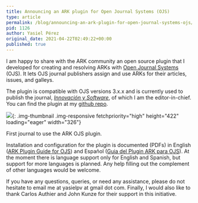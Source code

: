 ```yaml
---
title: Announcing an ARK plugin for Open Journal Systems (OJS)
type: article
permalink: /blog/announcing-an-ark-plugin-for-open-journal-systems-ojs/
pid: 1126
author: Yasiel Pérez
original_date: 2021-04-22T02:49:22+00:00
published: true
---
```


I am happy to share with the ARK community an open source plugin that I
developed for creating and resolving ARKs with [Open Journal Systems] (OJS).
It lets OJS journal publishers assign and use ARKs for their articles, issues,
and galleys.

The plugin is compatible with OJS versions 3.x.x and is currently used to
publish the journal, *[Innovación y Software]*, of which I am the
editor-in-chief. You can find the plugin at my [github repo].

![][1]{: .img-thumbnail .img-responsive fetchpriority="high" height="422" loading="eager" width="326"}

First journal to use the ARK OJS plugin.

Installation and configuration for the plugin is documented (PDFs) in English
([ARK Plugin Guide for OJS]) and Español ([Guia del Plugin ARK para OJS]). At
the moment there is language support only for English and Spanish, but support
for more languages is planned. Any help filling out the complement of other
languages would be welcome.

If you have any questions, queries, or need any assistance, please do not
hesitate to email me at yasielpv at gmail dot com. Finally, I would also like
to thank Carlos Authier and John Kunze for their support in this initiative.

[Open Journal Systems]: https://pkp.sfu.ca/ojs/
[Innovación y Software]: https://revistas.ulasalle.edu.pe/innosoft
[github repo]: https://github.com/yasielpv/pkp-ark-pubid
[1]: /assets/images/posts/2021-04-22-announcing-an-ark-plugin-for-open-journal-systems-ojs/innosoft.png 
[ARK Plugin Guide for OJS]: https://github.com/yasielpv/pkp-ark-pubid/files/8398101/ARK.plugin.guide.for.OJS.pdf
[Guia del Plugin ARK para OJS]: https://github.com/yasielpv/pkp-ark-pubid/files/8398100/Guia.del.plugin.ARK.para.OJS.pdf
